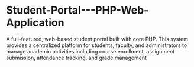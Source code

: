 # Student-Portal---PHP-Web-Application
A full-featured, web-based student portal built with core PHP. This system provides a centralized platform for students, faculty, and administrators to manage academic activities including course enrollment, assignment submission, attendance tracking, and grade management
